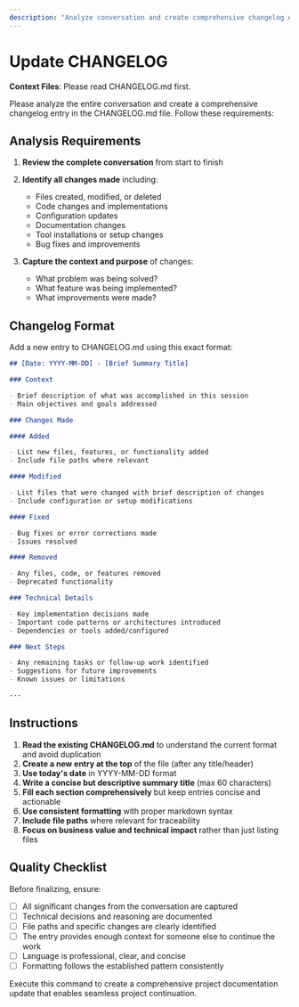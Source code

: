 ```yaml
---
description: "Analyze conversation and create comprehensive changelog entry"
---
```


# Update CHANGELOG

**Context Files**: Please read CHANGELOG.md first.

Please analyze the entire conversation and create a comprehensive changelog entry in the CHANGELOG.md file. Follow these requirements:

## Analysis Requirements

1. **Review the complete conversation** from start to finish
2. **Identify all changes made** including:

   - Files created, modified, or deleted
   - Code changes and implementations
   - Configuration updates
   - Documentation changes
   - Tool installations or setup changes
   - Bug fixes and improvements

3. **Capture the context and purpose** of changes:
   - What problem was being solved?
   - What feature was being implemented?
   - What improvements were made?

## Changelog Format

Add a new entry to CHANGELOG.md using this exact format:

```markdown
## [Date: YYYY-MM-DD] - [Brief Summary Title]

### Context

- Brief description of what was accomplished in this session
- Main objectives and goals addressed

### Changes Made

#### Added

- List new files, features, or functionality added
- Include file paths where relevant

#### Modified

- List files that were changed with brief description of changes
- Include configuration or setup modifications

#### Fixed

- Bug fixes or error corrections made
- Issues resolved

#### Removed

- Any files, code, or features removed
- Deprecated functionality

### Technical Details

- Key implementation decisions made
- Important code patterns or architectures introduced
- Dependencies or tools added/configured

### Next Steps

- Any remaining tasks or follow-up work identified
- Suggestions for future improvements
- Known issues or limitations

---
```

## Instructions

1. **Read the existing CHANGELOG.md** to understand the current format and avoid duplication
2. **Create a new entry at the top** of the file (after any title/header)
3. **Use today's date** in YYYY-MM-DD format
4. **Write a concise but descriptive summary title** (max 60 characters)
5. **Fill each section comprehensively** but keep entries concise and actionable
6. **Use consistent formatting** with proper markdown syntax
7. **Include file paths** where relevant for traceability
8. **Focus on business value and technical impact** rather than just listing files

## Quality Checklist

Before finalizing, ensure:

- [ ] All significant changes from the conversation are captured
- [ ] Technical decisions and reasoning are documented
- [ ] File paths and specific changes are clearly identified
- [ ] The entry provides enough context for someone else to continue the work
- [ ] Language is professional, clear, and concise
- [ ] Formatting follows the established pattern consistently

Execute this command to create a comprehensive project documentation update that enables seamless project continuation.
